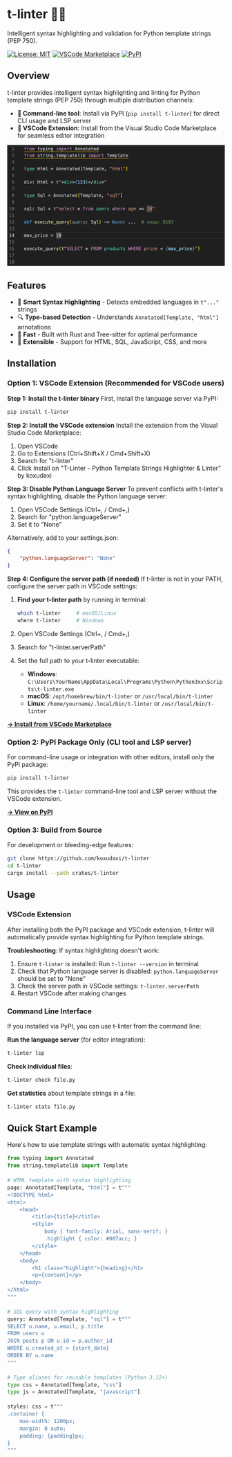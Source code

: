 # t-linter 🐍✨

Intelligent syntax highlighting and validation for Python template strings (PEP 750).

[![License: MIT](https://img.shields.io/badge/License-MIT-blue.svg)](https://opensource.org/licenses/MIT)
[![VSCode Marketplace](https://img.shields.io/visual-studio-marketplace/v/koxudaxi.t-linter.svg)](https://marketplace.visualstudio.com/items?itemName=koxudaxi.t-linter)
[![PyPI](https://img.shields.io/pypi/v/t-linter.svg)](https://pypi.org/project/t-linter/)

## Overview

t-linter provides intelligent syntax highlighting and linting for Python template strings (PEP 750) through multiple distribution channels:

- **🔧 Command-line tool**: Install via PyPI (`pip install t-linter`) for direct CLI usage and LSP server
- **🎨 VSCode Extension**: Install from the Visual Studio Code Marketplace for seamless editor integration

![T-Linter VSCode Extension in action](editors/vscode/images/img.png)

## Features

- 🎨 **Smart Syntax Highlighting** - Detects embedded languages in `t"..."` strings
- 🔍 **Type-based Detection** - Understands `Annotated[Template, "html"]` annotations
- 🚀 **Fast** - Built with Rust and Tree-sitter for optimal performance
- 🔧 **Extensible** - Support for HTML, SQL, JavaScript, CSS, and more

## Installation

### Option 1: VSCode Extension (Recommended for VSCode users)

**Step 1: Install the t-linter binary**
First, install the language server via PyPI:
```bash
pip install t-linter
```

**Step 2: Install the VSCode extension**
Install the extension from the Visual Studio Code Marketplace:

1. Open VSCode
2. Go to Extensions (Ctrl+Shift+X / Cmd+Shift+X)
3. Search for "t-linter"
4. Click Install on "T-Linter - Python Template Strings Highlighter & Linter" by koxudaxi

**Step 3: Disable Python Language Server**
To prevent conflicts with t-linter's syntax highlighting, disable the Python language server:

1. Open VSCode Settings (Ctrl+, / Cmd+,)
2. Search for "python.languageServer"
3. Set it to "None"

Alternatively, add to your settings.json:
```json
{
    "python.languageServer": "None"
}
```

**Step 4: Configure the server path (if needed)**
If t-linter is not in your PATH, configure the server path in VSCode settings:

1. **Find your t-linter path** by running in terminal:
   ```bash
   which t-linter     # macOS/Linux
   where t-linter     # Windows
   ```

2. Open VSCode Settings (Ctrl+, / Cmd+,)
3. Search for "t-linter.serverPath"
4. Set the full path to your t-linter executable:
   - **Windows**: `C:\Users\YourName\AppData\Local\Programs\Python\Python3xx\Scripts\t-linter.exe`
   - **macOS**: `/opt/homebrew/bin/t-linter` or `/usr/local/bin/t-linter`
   - **Linux**: `/home/yourname/.local/bin/t-linter` or `/usr/local/bin/t-linter`

**[→ Install from VSCode Marketplace](https://marketplace.visualstudio.com/items?itemName=koxudaxi.t-linter)**

### Option 2: PyPI Package Only (CLI tool and LSP server)

For command-line usage or integration with other editors, install only the PyPI package:

```bash
pip install t-linter
```

This provides the `t-linter` command-line tool and LSP server without the VSCode extension.

**[→ View on PyPI](https://pypi.org/project/t-linter/)**

### Option 3: Build from Source

For development or bleeding-edge features:

```bash
git clone https://github.com/koxudaxi/t-linter
cd t-linter
cargo install --path crates/t-linter
```

## Usage

### VSCode Extension
After installing both the PyPI package and VSCode extension, t-linter will automatically provide syntax highlighting for Python template strings. 

**Troubleshooting**: If syntax highlighting doesn't work:
1. Ensure `t-linter` is installed: Run `t-linter --version` in terminal
2. Check that Python language server is disabled: `python.languageServer` should be set to "None"
3. Check the server path in VSCode settings: `t-linter.serverPath`
4. Restart VSCode after making changes

### Command Line Interface
If you installed via PyPI, you can use t-linter from the command line:

**Run the language server** (for editor integration):
```bash
t-linter lsp
```

**Check individual files**:
```bash
t-linter check file.py
```

**Get statistics** about template strings in a file:
```bash
t-linter stats file.py
```

## Quick Start Example

Here's how to use template strings with automatic syntax highlighting:

```python
from typing import Annotated
from string.templatelib import Template

# HTML template with syntax highlighting
page: Annotated[Template, "html"] = t"""
<!DOCTYPE html>
<html>
    <head>
        <title>{title}</title>
        <style>
            body { font-family: Arial, sans-serif; }
            .highlight { color: #007acc; }
        </style>
    </head>
    <body>
        <h1 class="highlight">{heading}</h1>
        <p>{content}</p>
    </body>
</html>
"""

# SQL query with syntax highlighting
query: Annotated[Template, "sql"] = t"""
SELECT u.name, u.email, p.title 
FROM users u 
JOIN posts p ON u.id = p.author_id 
WHERE u.created_at > {start_date}
ORDER BY u.name
"""

# Type aliases for reusable templates (Python 3.12+)
type css = Annotated[Template, "css"]
type js = Annotated[Template, "javascript"]

styles: css = t"""
.container {
    max-width: 1200px;
    margin: 0 auto;
    padding: {padding}px;
}
"""
```

